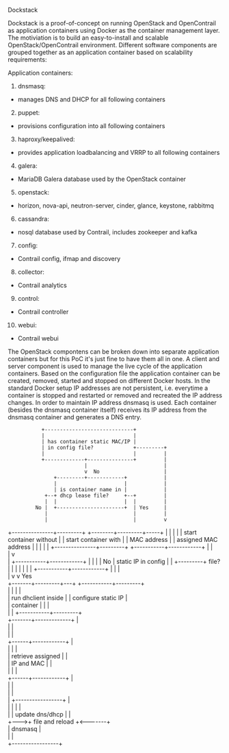 Dockstack

Dockstack is a proof-of-concept on running OpenStack and OpenContrail as application containers using Docker as the container management layer.
The motiviation is to build an easy-to-install and scalable OpenStack/OpenContrail environment.
Different software components are grouped together as an application container based on scalability requirements:

Application containers:

1. dnsmasq:
 - manages DNS and DHCP for all following containers

2. puppet:
 - provisions configuration into all following containers

3. haproxy/keepalived:
 - provides application loadbalancing and VRRP to all following containers

4. galera:
 - MariaDB Galera database used by the OpenStack container

5. openstack:
 - horizon, nova-api, neutron-server, cinder, glance, keystone, rabbitmq

6. cassandra:
 - nosql database used by Contrail, includes zookeeper and kafka

7. config:
 - Contrail config, ifmap and discovery

8. collector:
 - Contrail analytics

9. control:
 - Contrail controller 

10. webui:
 - Contrail webui

The OpenStack compontens can be broken down into separate application containers but for this PoC it's just fine to have them all in one.
A client and server component is used to manage the live cycle of the application containers. Based on the configuration file the application
container can be created, removed, started and stopped on different Docker hosts.
In the standard Docker setup IP addresses are not persistent, i.e. everytime a container is stopped and restarted or removed and recreated the IP address
changes. In order to maintain IP address dnsmasq is used. Each container (besides the dnsmasq container itself) receives its IP address from the dnsmasq
container and generates a DNS entry.

               +-----------------------------+                
               |                             |                
               | has container static MAC/IP |                
               | in config file?             +---------+      
               |                             |         |      
               +-------------+---------------+         |      
                             |                         |      
                             v  No                     |      
                   +---------+------------+            |      
                   |                      |            |      
                   | is container name in |            |      
                +--+ dhcp lease file?     +--+         |      
                |  |                      |  |         |      
             No |  +----------------------+  | Yes     |      
                |                            |         |      
                |                            |         v      
+---------------+---------+         +--------+---------+-----+
|                         |         |                        |
| start container without |         |  start container with  |
| MAC address             |         |  assigned MAC address  |
|                         |         |                        |
+---------------+---------+         +-----------+------------+
                |                               |             
                |                               v             
                |                   +-----------+------------+
                |                   |                        |
                |            No     | static IP in config    |
                |         +---------+ file?                  |
                |         |         |                        |
                |         |         +-----------+------------+
                |         |                     |             
                |         v                     v Yes         
        +-------+---------+---+     +-----------+---------+   
        |                     |     |                     |   
        | run dhclient inside |     | configure static IP |   
        | container           |     |                     |   
        |                     |     +-----------+---------+   
        +-------+-------------+                 |             
                |                               |             
                |                               |             
         +------+------------+                  |             
         |                   |                  |             
         | retrieve assigned |                  |             
         | IP and MAC        |                  |             
         |                   |                  |             
         +------+------------+                  |             
                |                               |             
                |                               |             
                |    +-----------------+        |             
                |    |                 |        |             
                |    | update dns/dhcp |        |             
                +--->+ file and reload +<-------+             
                     | dnsmasq         |                      
                     |                 |                      
                     +-----------------+                      
 
